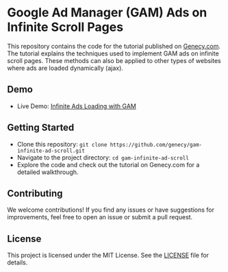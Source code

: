 # Google Ad Manager (GAM) Ads on Infinite Scroll Pages

This repository contains the code for the tutorial published on [Genecy.com](https://www.genecy.com/blog/1-implementing-infinite-ad-loading-on-pages-with-dynamic-content-using-google-ad-manager/). The tutorial explains the techniques used to implement GAM ads on infinite scroll pages. These methods can also be applied to other types of websites where ads are loaded dynamically (ajax).

## Demo
- Live Demo: [Infinite Ads Loading with GAM](https://www.genecy.com/tests/gam/infinite-ads/index.html)

## Getting Started
- Clone this repository: `git clone https://github.com/genecy/gam-infinite-ad-scroll.git`
- Navigate to the project directory: `cd gam-infinite-ad-scroll`
- Explore the code and check out the tutorial on Genecy.com for a detailed walkthrough.

## Contributing
We welcome contributions! If you find any issues or have suggestions for improvements, feel free to open an issue or submit a pull request.

## License
This project is licensed under the MIT License. See the [LICENSE](LICENSE) file for details.
